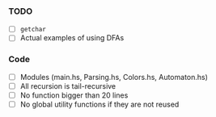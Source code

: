 ### TODO

-   [ ] `getchar`
-   [ ] Actual examples of using DFAs

### Code

-   [ ] Modules (main.hs, Parsing.hs, Colors.hs, Automaton.hs)
-   [ ] All recursion is tail-recursive
-   [ ] No function bigger than 20 lines
-   [ ] No global utility functions if they are not reused
